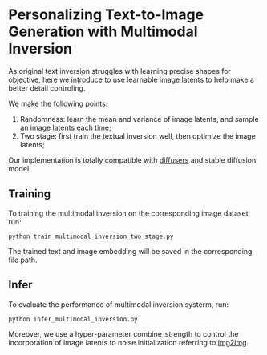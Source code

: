 # Personalizing Text-to-Image Generation with Multimodal Inversion

As original text inversion struggles with learning precise shapes for objective, here we introduce to use learnable image latents to help make a better detail controling. 

We make the following points:
1. Randomness: learn the mean and variance of image latents, and sample an image latents each time; 
2. Two stage: first train the textual inversion well, then optimize the image latents;  

Our implementation is totally compatible with [diffusers](https://github.com/huggingface/diffusers) and stable diffusion model.

## Training 

To training the multimodal inversion on the corresponding image dataset, run:
```
python train_multimodal_inversion_two_stage.py
```

The trained text and image embedding will be saved in the corresponding file path. 

## Infer

To evaluate the performance of multimodal inversion systerm, run:
```
python infer_multimodal_inversion.py
```

Moreover, we use a hyper-parameter combine_strength to control the incorporation of image latents to noise initialization referring to [img2img](https://github.com/huggingface/diffusers/blob/main/src/diffusers/pipelines/stable_diffusion/pipeline_stable_diffusion_img2img.py). 

